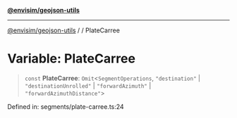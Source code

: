 [**@envisim/geojson-utils**](../../README.md)

---

[@envisim/geojson-utils]() / [](../../README.md) / PlateCarree

# Variable: PlateCarree

> `const` **PlateCarree**: `Omit`\<`SegmentOperations`, `"destination"` \| `"destinationUnrolled"` \| `"forwardAzimuth"` \| `"forwardAzimuthDistance"`\>

Defined in: segments/plate-carree.ts:24
